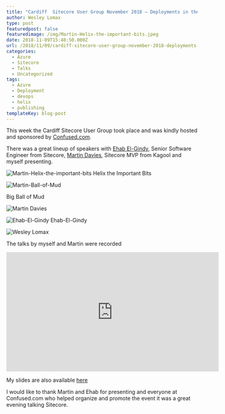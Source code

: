 ```yaml
---
title: "Cardiff  Sitecore User Group November 2018 – Deployments in the post helix / cloud world"
author: Wesley Lomax
type: post
featuredpost: false
featuredimage: /img/Martin-Helix-the-important-bits.jpeg
date: 2018-11-09T15:48:50.000Z
url: /2018/11/09/cardiff-sitecore-user-group-november-2018-deployments-in-the-post-helix-cloud-world/
categories:
  - Azure
  - Sitecore
  - Talks
  - Uncategorized
tags:
  - Azure
  - Deployment
  - devops
  - helix
  - publishing
templateKey: blog-post
---
```


This week the Cardiff Sitecore User Group took place and was kindly hosted and sponsored by <a href="https://www.confused.com/" target="_blank" rel="noopener">Confused.com</a>.

There was a great lineup of speakers with <a href="https://twitter.com/EhabElGindy" target="_blank" rel="noopener">Ehab El-Gindy</a>, Senior Software Engineer from Sitecore, <a href="https://twitter.com/TwentyGotoTen" target="_blank" rel="noopener">Martin Davies</a>, Sitecore MVP from Kagool and myself presenting.

![Martin-Helix-the-important-bits](/img/Martin-Helix-the-important-bits.jpeg)
Helix the Important Bits

![Martin-Ball-of-Mud](/img/Martin-Ball-of-Mud.jpg)

Big Ball of Mud

![Martin Davies](/img/Martin.jpg)

![Ehab-El-Gindy](/img/Ehab-El-Gindy.jpeg)
Ehab-El-Gindy

![Wesley Lomax](/img/Wesley.jpg)

The talks by myself and Martin were recorded

<iframe width="560" height="315" src="https://www.youtube-nocookie.com/embed/k1ZmOmyMdss" frameborder="0" allow="accelerometer; autoplay; encrypted-media; gyroscope; picture-in-picture" allowfullscreen></iframe>

My slides are also available <a href="/img/Sitecore-Deployments-Users-Group-November-2018.pdf" target="_blank" rel="noopener">here</a>

I would like to thank Martin and Ehab for presenting and everyone at Confused.com who helped organize and promote the event it was a great evening talking Sitecore.
